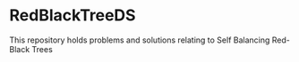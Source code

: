 # RedBlackTreeDS
This repository holds problems and solutions relating to Self Balancing Red-Black Trees
